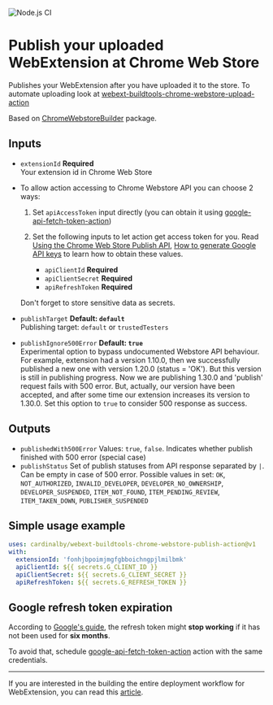 ![Node.js CI](https://github.com/cardinalby/webext-buildtools-chrome-webstore-publish-action/workflows/build-test/badge.svg)

# Publish your uploaded WebExtension at Chrome Web Store

Publishes your WebExtension after you have uploaded it to the store. To automate uploading look at 
[webext-buildtools-chrome-webstore-upload-action](https://github.com/cardinalby/webext-buildtools-chrome-webstore-upload-action)

Based on [ChromeWebstoreBuilder](https://www.npmjs.com/package/webext-buildtools-chrome-webstore-builder) 
package.

## Inputs

* `extensionId` **Required**<br>
Your extension id in Chrome Web Store

* To allow action accessing to Chrome Webstore API you can choose 2 ways:
    1. Set `apiAccessToken` input directly (you can obtain it using 
    [google-api-fetch-token-action](https://github.com/cardinalby/google-api-fetch-token-action)) 

    2. Set the following inputs to let action get access token for you. Read 
    [Using the Chrome Web Store Publish API](https://developer.chrome.com/webstore/using_webstore_api), 
    [How to generate Google API keys](https://github.com/DrewML/chrome-webstore-upload/blob/master/How%20to%20generate%20Google%20API%20keys.md)
    to learn how to obtain these values.
        * `apiClientId` **Required**
        * `apiClientSecret` **Required**
        * `apiRefreshToken` **Required** 

    Don't forget to store sensitive data as secrets.

* `publishTarget` **Default: `default`**<br>
Publishing target: `default` or `trustedTesters`

* `publishIgnore500Error` **Default: `true`**<br>
Experimental option to bypass undocumented Webstore API behaviour. For example, extension had 
a version 1.10.0, then we successfully published a new one with version 1.20.0 (status = 'OK').
But this version is still in publishing progress. Now we are publishing 1.30.0 and 'publish' 
request fails with 500 error. But, actually, our version have been accepted, and after 
some time our extension increases its version to 1.30.0. Set this option to `true` to consider 
500 response as success.

## Outputs

* `publishedWith500Error` Values: `true`, `false`. Indicates whether publish finished with 500 error (special case)
* `publishStatus` Set of publish statuses from API response separated by `|`. Can be empty in case of 500 error.
Possible values in set: `OK`, `NOT_AUTHORIZED`, `INVALID_DEVELOPER`, `DEVELOPER_NO_OWNERSHIP`, `DEVELOPER_SUSPENDED`,
`ITEM_NOT_FOUND`, `ITEM_PENDING_REVIEW`, `ITEM_TAKEN_DOWN`, `PUBLISHER_SUSPENDED`

## Simple usage example

```yaml
uses: cardinalby/webext-buildtools-chrome-webstore-publish-action@v1
with:
  extensionId: 'fonhjbpoimjmgfgbboichngpjlmilbmk'
  apiClientId: ${{ secrets.G_CLIENT_ID }}
  apiClientSecret: ${{ secrets.G_CLIENT_SECRET }}
  apiRefreshToken: ${{ secrets.G_REFRESH_TOKEN }}
```

## Google refresh token expiration

According to [Google's guide](https://developers.google.com/identity/protocols/oauth2#expiration), 
the refresh token might **stop working** if it has not been used for **six months**. 

To avoid that, schedule
[google-api-fetch-token-action](https://github.com/cardinalby/google-api-fetch-token-action) action 
with the same credentials.

---
If you are interested in the building the entire deployment workflow for WebExtension, 
you can read this [article](https://dev.to/cardinalby/webextension-deployment-and-publishing-using-github-actions-522o).
